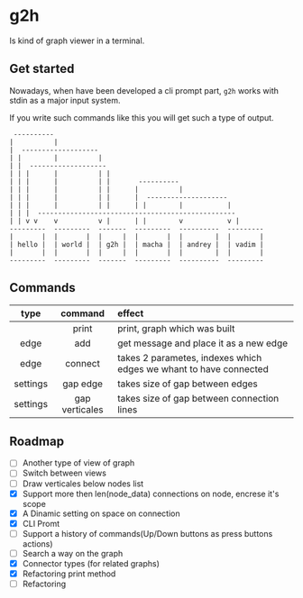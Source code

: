 # g2h

Is kind of graph viewer in a terminal.

## Get started

Nowadays, when have been developed a cli prompt part, `g2h` works with stdin as a major input system.

If you write such commands like this you will get such a type of output.

```text
 ----------                                                    
|          |                                                   
|  -------------------                                         
| |        |          |                                        
| |  -------------------                                       
| | |      |          | |                                      
| | |      |          | |       ----------                     
| | |      |          | |      |          |                    
| | |      |          | |      |  --------------------         
| | |      |          | |      | |        |           |        
| | |  -------------------------------------------------       
| | v v    v          v |      | |        v           v |      
---------  ---------  -------  ---------  ----------  ---------  
|       |  |       |  |     |  |       |  |        |  |       |  
| hello |  | world |  | g2h |  | macha |  | andrey |  | vadim |  
|       |  |       |  |     |  |       |  |        |  |       |  
---------  ---------  -------  ---------  ----------  ---------
```

## Commands

| type | command | effect |
|:----:|:-------:|:------|
| |   print   | print, graph which was built |
| edge |   add   | get message and place it as a new edge |
| edge |   connect   | takes 2 parametes, indexes which edges we whant to have connected |
| settings |   gap edge   | takes size of gap between edges |
| settings |   gap verticales   | takes size of gap between connection lines |

## Roadmap

- [ ] Another type of view of graph
- [ ] Switch between views
- [ ] Draw verticales below nodes list
- [x] Support more then len(node_data) connections on node, encrese it's scope
- [x] A Dinamic setting on space on connection
- [x] CLI Promt
- [ ] Support a history of commands(Up/Down buttons as press buttons actions)
- [ ] Search a way on the graph
- [x] Connector types (for related graphs)
- [x] Refactoring print method
- [ ] Refactoring
